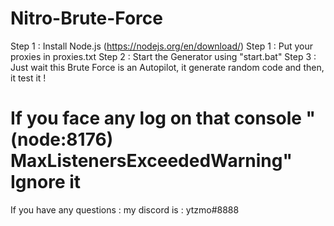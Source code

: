 # Nitro-Brute-Force

Step 1 : Install Node.js (https://nodejs.org/en/download/)
Step 1 : Put your proxies in proxies.txt
Step 2 : Start the Generator using "start.bat"
Step 3 : Just wait this Brute Force is an Autopilot, it generate random code and then, it test it !


# If you face any log on that console "(node:8176) MaxListenersExceededWarning" Ignore it


If you have any questions : my discord is : ytzmo#8888
